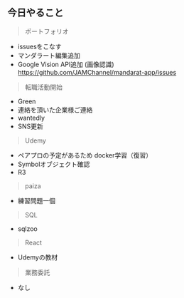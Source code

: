## 今日やること

> ポートフォリオ
- issuesをこなす
- マンダラート編集追加
- Google Vision API追加 (画像認識)
https://github.com/JAMChannel/mandarat-app/issues



> 転職活動開始
- Green
 - 連絡を頂いた企業様ご連絡
- wantedly
- SNS更新

> Udemy
- ペアプロの予定があるため docker学習（復習）
- Symbolオブジェクト確認
- R3

> paiza
- 練習問題一個


> SQL
- sqlzoo

> React
 - Udemyの教材


> 業務委託
- なし
 
